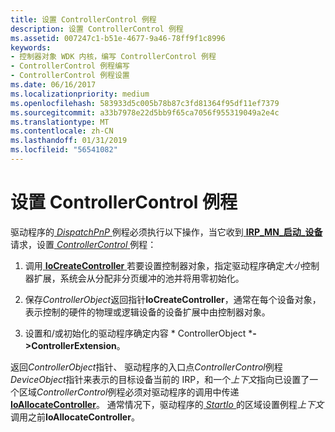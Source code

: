 ```yaml
---
title: 设置 ControllerControl 例程
description: 设置 ControllerControl 例程
ms.assetid: 007247c1-b51e-4677-9a46-78ff9f1c8996
keywords:
- 控制器对象 WDK 内核，编写 ControllerControl 例程
- ControllerControl 例程编写
- ControllerControl 例程设置
ms.date: 06/16/2017
ms.localizationpriority: medium
ms.openlocfilehash: 583933d5c005b78b87c3fd81364f95df11ef7379
ms.sourcegitcommit: a33b7978e22d5bb9f65ca7056f955319049a2e4c
ms.translationtype: MT
ms.contentlocale: zh-CN
ms.lasthandoff: 01/31/2019
ms.locfileid: "56541082"
---
```

# <a name="setting-up-controllercontrol-routines"></a>设置 ControllerControl 例程





驱动程序的[ *DispatchPnP* ](https://docs.microsoft.com/windows-hardware/drivers/ddi/content/wdm/nc-wdm-driver_dispatch)例程必须执行以下操作，当它收到[ **IRP\_MN\_启动\_设备**](https://msdn.microsoft.com/library/windows/hardware/ff551749)请求，设置[ *ControllerControl* ](https://msdn.microsoft.com/library/windows/hardware/ff542049)例程：

1.  调用[ **IoCreateController** ](https://msdn.microsoft.com/library/windows/hardware/ff548395)若要设置控制器对象，指定驱动程序确定*大小*控制器扩展，系统会从分配非分页缓冲的池并将用零初始化。

2.  保存*ControllerObject*返回指针**IoCreateController**，通常在每个设备对象，表示控制的硬件的物理或逻辑设备的设备扩展中由控制器对象。

3.  设置和/或初始化的驱动程序确定内容 * ControllerObject ***-&gt;ControllerExtension**。

返回*ControllerObject*指针、 驱动程序的入口点*ControllerControl*例程*DeviceObject*指针来表示的目标设备当前的 IRP，和一个*上下文*指向已设置了一个区域*ControllerControl*例程必须对驱动程序的调用中传递[ **IoAllocateController**](https://msdn.microsoft.com/library/windows/hardware/ff548224)。 通常情况下，驱动程序的[ *StartIo* ](https://msdn.microsoft.com/library/windows/hardware/ff563858)的区域设置例程*上下文*调用之前**IoAllocateController**。

 

 




